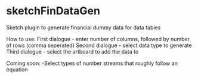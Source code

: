 sketchFinDataGen
================

Sketch plugin to generate financial dummy data for data tables

How to use:
First dialogue - enter number of columns, followed by number of rows (comma seperated)
Second dialogue - select data type to generate
Third dialogue - select the artboard to add the data to

Coming soon:
-Select types of number streams that roughly follow an equation
